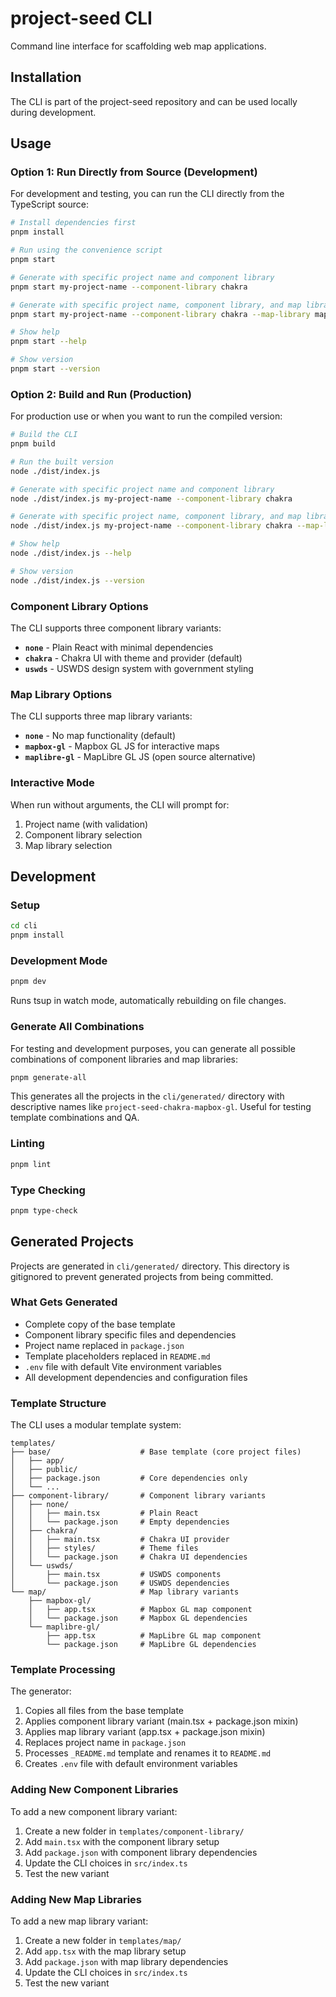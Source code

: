 # project-seed CLI

Command line interface for scaffolding web map applications.

## Installation

The CLI is part of the project-seed repository and can be used locally during development.

## Usage

### Option 1: Run Directly from Source (Development)

For development and testing, you can run the CLI directly from the TypeScript source:

```bash
# Install dependencies first
pnpm install

# Run using the convenience script
pnpm start

# Generate with specific project name and component library
pnpm start my-project-name --component-library chakra

# Generate with specific project name, component library, and map library
pnpm start my-project-name --component-library chakra --map-library mapbox-gl

# Show help
pnpm start --help

# Show version
pnpm start --version
```

### Option 2: Build and Run (Production)

For production use or when you want to run the compiled version:

```bash
# Build the CLI
pnpm build

# Run the built version
node ./dist/index.js

# Generate with specific project name and component library
node ./dist/index.js my-project-name --component-library chakra

# Generate with specific project name, component library, and map library
node ./dist/index.js my-project-name --component-library chakra --map-library mapbox-gl

# Show help
node ./dist/index.js --help

# Show version
node ./dist/index.js --version
```

### Component Library Options

The CLI supports three component library variants:

- **`none`** - Plain React with minimal dependencies
- **`chakra`** - Chakra UI with theme and provider (default)
- **`uswds`** - USWDS design system with government styling

### Map Library Options

The CLI supports three map library variants:

- **`none`** - No map functionality (default)
- **`mapbox-gl`** - Mapbox GL JS for interactive maps
- **`maplibre-gl`** - MapLibre GL JS (open source alternative)

### Interactive Mode

When run without arguments, the CLI will prompt for:

1. Project name (with validation)
2. Component library selection
3. Map library selection

## Development

### Setup

```bash
cd cli
pnpm install
```

### Development Mode

```bash
pnpm dev
```

Runs tsup in watch mode, automatically rebuilding on file changes.

### Generate All Combinations

For testing and development purposes, you can generate all possible combinations of component libraries and map libraries:

```bash
pnpm generate-all
```

This generates all the projects in the `cli/generated/` directory with descriptive names like `project-seed-chakra-mapbox-gl`. Useful for testing template combinations and QA.

### Linting

```bash
pnpm lint
```

### Type Checking

```bash
pnpm type-check
```

## Generated Projects

Projects are generated in `cli/generated/` directory. This directory is gitignored to prevent generated projects from being committed.

### What Gets Generated

- Complete copy of the base template
- Component library specific files and dependencies
- Project name replaced in `package.json`
- Template placeholders replaced in `README.md`
- `.env` file with default Vite environment variables
- All development dependencies and configuration files

### Template Structure

The CLI uses a modular template system:

```
templates/
├── base/                    # Base template (core project files)
│   ├── app/
│   ├── public/
│   ├── package.json         # Core dependencies only
│   └── ...
├── component-library/       # Component library variants
│   ├── none/
│   │   ├── main.tsx         # Plain React
│   │   └── package.json     # Empty dependencies
│   ├── chakra/
│   │   ├── main.tsx         # Chakra UI provider
│   │   ├── styles/          # Theme files
│   │   └── package.json     # Chakra UI dependencies
│   └── uswds/
│       ├── main.tsx         # USWDS components
│       └── package.json     # USWDS dependencies
└── map/                     # Map library variants
    ├── mapbox-gl/
    │   ├── app.tsx          # Mapbox GL map component
    │   └── package.json     # Mapbox GL dependencies
    └── maplibre-gl/
        ├── app.tsx          # MapLibre GL map component
        └── package.json     # MapLibre GL dependencies
```

### Template Processing

The generator:

1. Copies all files from the base template
2. Applies component library variant (main.tsx + package.json mixin)
3. Applies map library variant (app.tsx + package.json mixin)
4. Replaces project name in `package.json`
5. Processes `_README.md` template and renames it to `README.md`
6. Creates `.env` file with default environment variables

### Adding New Component Libraries

To add a new component library variant:

1. Create a new folder in `templates/component-library/`
2. Add `main.tsx` with the component library setup
3. Add `package.json` with component library dependencies
4. Update the CLI choices in `src/index.ts`
5. Test the new variant

### Adding New Map Libraries

To add a new map library variant:

1. Create a new folder in `templates/map/`
2. Add `app.tsx` with the map library setup
3. Add `package.json` with map library dependencies
4. Update the CLI choices in `src/index.ts`
5. Test the new variant
